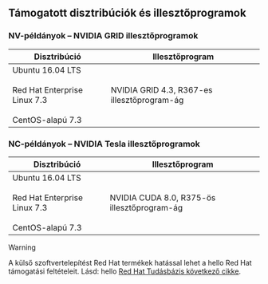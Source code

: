 ## <a name="supported-distributions-and-drivers"></a>Támogatott disztribúciók és illesztőprogramok


### <a name="nv-instances---nvidia-grid-drivers"></a>NV-példányok – NVIDIA GRID illesztőprogramok


| Disztribúció | Illesztőprogram |
| --- | --- | 
| Ubuntu 16.04 LTS<br/><br/>Red Hat Enterprise Linux 7.3<br/><br/>CentOS-alapú 7.3 | NVIDIA GRID 4.3, R367-es illesztőprogram-ág|

### <a name="nc-instances---nvidia-tesla-drivers"></a>NC-példányok – NVIDIA Tesla illesztőprogramok
| Disztribúció | Illesztőprogram |
| --- | --- | 
| Ubuntu 16.04 LTS<br/><br/> Red Hat Enterprise Linux 7.3<br/><br/> CentOS-alapú 7.3 | NVIDIA CUDA 8.0, R375-ös illesztőprogram-ág |



> [!WARNING] 
> A külső szoftvertelepítést Red Hat termékek hatással lehet a hello Red Hat támogatási feltételeit. Lásd: hello [Red Hat Tudásbázis következő cikke](https://access.redhat.com/articles/1067).
>
